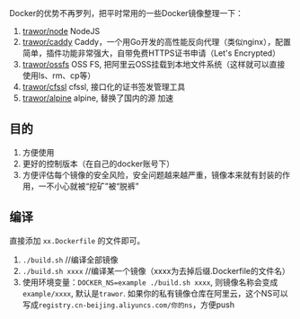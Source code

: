 Docker的优势不再罗列，把平时常用的一些Docker镜像整理一下：

1. [trawor/node](https://hub.docker.com/r/trawor/node/) NodeJS
2. [trawor/caddy](https://hub.docker.com/r/trawor/caddy/) Caddy，一个用Go开发的高性能反向代理（类似nginx），配置简单，插件功能非常强大，自带免费HTTPS证书申请（Let's Encrypted）
3. [trawor/ossfs](https://hub.docker.com/r/trawor/ossfs/) OSS FS, 把阿里云OSS挂载到本地文件系统（这样就可以直接使用ls、rm、cp等）
4. [trawor/cfssl](https://hub.docker.com/r/trawor/cfssl/) cfssl, 接口化的证书签发管理工具
5. [trawor/alpine](https://hub.docker.com/r/trawor/alpine/) alpine, 替换了国内的源 加速

## 目的

1. 方便使用
2. 更好的控制版本（在自己的docker账号下）
3. 方便评估每个镜像的安全风险，安全问题越来越严重，镜像本来就有封装的作用，一不小心就被“挖矿”被“脱裤”

## 编译

直接添加 `xx.Dockerfile` 的文件即可。

1. `./build.sh`  //编译全部镜像
2. `./build.sh xxxx` //编译某一个镜像（xxxx为去掉后缀.Dockerfile的文件名）
3. 使用环境变量：`DOCKER_NS=example ./build.sh xxxx`, 则镜像名称会变成 `example/xxxx`, 默认是`trawor`. 如果你的私有镜像仓库在阿里云，这个NS可以写成`registry.cn-beijing.aliyuncs.com/你的ns`，方便push

